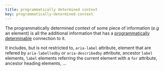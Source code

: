 ```yaml
---
title: programmatically determined context
key: programmatically-determined-context
---
```


The programmatically determined context of some piece of information (_e.g_ an element) is all the additional information that has a [programmatically determinable](https://www.w3.org/TR/WCAG21/#dfn-programmatically-determinable) connection to it.

It includes, but is not restricted to, `aria-label` attribute, element that are refered by `aria-labelledby` or `aria-describedby` attribute, ancestor `label` elements, `label` elements referring the current element with a `for` attribute, ancestor heading elements, …
